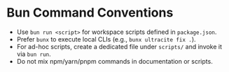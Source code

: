 # Bun Command Conventions

- Use `bun run <script>` for workspace scripts defined in `package.json`.
- Prefer `bunx` to execute local CLIs (e.g., `bunx ultracite fix .`).
- For ad-hoc scripts, create a dedicated file under `scripts/` and invoke it via `bun run`.
- Do not mix npm/yarn/pnpm commands in documentation or scripts.
